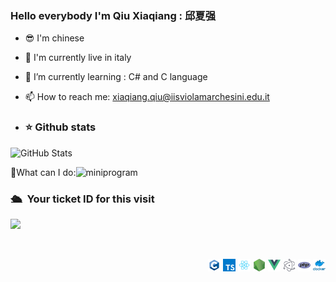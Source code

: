 ### Hello everybody I'm Qiu Xiaqiang : 邱夏强
- 😎 I'm chinese
- 🌇 I'm currently live in italy
- 🌱 I’m currently learning : C# and C language 
- 📫 How to reach me: xiaqiang.qiu@iisviolamarchesini.edu.it

- ### ⭐️ Github stats

<img width="500px"  alt="GitHub Stats" src="https://github-readme-stats.vercel.app/api?username=Qiu-Xiaqiang&count_private=true&show_icons=true"/>

🥇What can I do:![miniprogram](https://img.shields.io/badge/-Miniprogram-333333?style=flat&logo=wechat)
### 🛳 &nbsp;Your ticket ID for this visit
<img src="https://profile-counter.glitch.me/Volcano-Yang/count.svg" />

</p>

<br />

<p align="right">
<a><img height="20" alt="C" src="https://raw.githubusercontent.com/github/explore/80688e429a7d4ef2fca1e82350fe8e3517d3494d/topics/C/C.png"></a>
<a><img height="20" alt="typescript" src="https://raw.githubusercontent.com/github/explore/80688e429a7d4ef2fca1e82350fe8e3517d3494d/topics/typescript/typescript.png"></a>
<a><img height="20" alt="react" src="https://raw.githubusercontent.com/github/explore/80688e429a7d4ef2fca1e82350fe8e3517d3494d/topics/react/react.png"></a>
<a><img height="20" alt="nodejs" src="https://raw.githubusercontent.com/github/explore/80688e429a7d4ef2fca1e82350fe8e3517d3494d/topics/nodejs/nodejs.png"></a> 
<a><img height="20" alt="vue" src="https://raw.githubusercontent.com/github/explore/80688e429a7d4ef2fca1e82350fe8e3517d3494d/topics/vue/vue.png"></a> 
<a><img height="20" alt="electron" src="https://raw.githubusercontent.com/github/explore/80688e429a7d4ef2fca1e82350fe8e3517d3494d/topics/electron/electron.png"></a> 
<a><img height="20" alt="php" src="https://raw.githubusercontent.com/github/explore/ccc16358ac4530c6a69b1b80c7223cd2744dea83/topics/php/php.png"></a> 
<a><img height="20" alt="docker" src="https://raw.githubusercontent.com/github/explore/80688e429a7d4ef2fca1e82350fe8e3517d3494d/topics/docker/docker.png"></a> 
</p>
